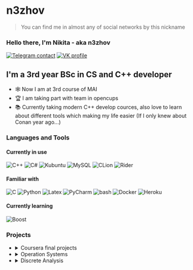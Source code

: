 # n3zhov
> You can find me in almost any of social networks by this nickname

### Hello there, I'm Nikita - aka n3zhov

[![Telegram contact][telegram_badge]][telegram_link]
[![VK profile][vk_badge]][vk_link]


## I'm a 3rd year BSc in CS and C++ developer

- 🕸 Now I am at 3rd course of MAI
- 🏆 I am taking part with team in opencups
- 📚 Currently taking modern C++ develop cources, also love to learn about different tools which making my life easier (If I only knew about Conan year ago...)



### Languages and Tools
#### Currently in use
![C++](https://img.shields.io/badge/C%2B%2B-00599C?style=for-the-badge&logo=c%2B%2B&logoColor=white)
![C#](https://img.shields.io/badge/C%23-239120?style=for-the-badge&logo=c-sharp&logoColor=white)
![Kubuntu](https://img.shields.io/badge/Kubuntu-0078D6?style=for-the-badge&logo=kde&logoColor=white)
![MySQL](https://img.shields.io/badge/MySQL-02569B?style=for-the-badge&logo=mysql&logoColor=white)
![CLion](https://img.shields.io/badge/Clion-white?style=for-the-badge&logo=clion&logoColor=black&labelColor=016839)
![Rider](https://img.shields.io/badge/Rider-white?style=for-the-badge&logo=rider&logoColor=white&labelColor=e15d37)
#### Familiar with
![C](https://img.shields.io/badge/C-3776AB?style=for-the-badge&logo=c&logoColor=white)
![Python](https://img.shields.io/badge/python-white?style=for-the-badge&logo=python&logoColor=yellow&labelColor=007ec6)
![Latex](https://img.shields.io/badge/latex-F2F4F9?style=for-the-badge&logo=latex&logoColor=grey&labelColor=F2F4F9)
![PyCharm](https://img.shields.io/badge/Pycharm-white?style=for-the-badge&logo=pycharm&logoColor=black&labelColor=6c3)
![bash](https://img.shields.io/badge/Shell_Script-121011?style=for-the-badge&logo=gnu-bash&logoColor=white)
![Docker](https://img.shields.io/badge/Docker-0769AD?style=for-the-badge&logo=docker&logoColor=white)
![Heroku](https://img.shields.io/badge/Heroku-430098?style=for-the-badge&logo=heroku&logoColor=white)

#### Currently learning
![Boost](https://img.shields.io/badge/Boost-00599C?style=for-the-badge&logo=boost&logoColor=white)

### Projects

<ul>

<li><details>
  <summary> Coursera final projects</summary>
  
  <!--START_SECTION:Coursera-->
  Coursera projects have written on C++
  
  1. [Events-DB][coursera_h1] Learned more about unit testing and implemented simple DB, which can tokenize queries for specific requests (like select all event before 12.12.2020). Also deepened my knowledge in termes of smart pointers.
  2. [TextIndexing][coursera_h2]. Create simple text search server with Inverted Index and implemented multi-threading queries processing with simple C++ instruments like async and lock_guard.
  <!--END_SECTION:Coursera-->
  
  </details>
  </li>
  
<li><details>
  <summary> Operation Systems</summary>
  
  <!--START_SECTION:os-->
  Operation Systems labs have written on C for Linux.
  
  1. [Processes][os_h2]. fork and pipe are never gonna be what they were before
  2. [Threads][os_h3]. Multi-threading naive text search (Ironic).
  3. [File mapping][os_h4]. Multi-process communication using filemapping
  4. [Libraries][os_h5]. Create 2 libraries and 2 programms, which use these libraries.
  5. [ZMQPP][os_h6-8]. Implement a distributed system for asynchronous request processing.
  6. [KP][os_kp]. Created server of messages with zmqpp library.
  <!--END_SECTION:os-->
  
  </details>
  </li>

  <li><details>
  <summary> Discrete Analysis</summary>
  
  <!--START_SECTION:DA-->
  Discrete Analysis
  
  1. [Labs][DA_labs]. Different algorithms implementantions on c++. Used bash+python to write local checker for some labs.
  2. [KP][DA_KP]. Point-Location-Problem. (TODO: Write normal Readme and refactor code).
  <!--END_SECTION:DA-->
  
  </details>
  </li>
</ul>

[telegram_link]: https://t.me/n3zhov
[telegram_badge]: https://img.shields.io/badge/Telegram-2CA5E0?style=for-the-badge&logo=telegram&logoColor=white "Telegram contact"

[vk_link]: https://vk.com/n3zhov
[vk_badge]: https://img.shields.io/badge/вконтакте-%232E87FB.svg?&style=for-the-badge&logo=vk&logoColor=white


[coursera_h1]: https://github.com/n3zhov/Events-DB
[coursera_h2]: https://github.com/n3zhov/TextIndexing


[os_h2]: https://github.com/n3zhov/OS_labs/tree/master/lab2
[os_h3]: https://github.com/n3zhov/OS_labs/tree/master/lab3
[os_h4]: https://github.com/n3zhov/OS_labs/tree/master/lab4
[os_h5]: https://github.com/n3zhov/OS_labs/tree/master/lab5
[os_h6-8]: https://github.com/n3zhov/OS_labs/tree/master/lab6-8
[os_kp]: https://github.com/n3zhov/KP_OS

[DA_labs]: https://github.com/n3zhov/Diskran
[DA_KP]: https://github.com/n3zhov/KP_Diskran

